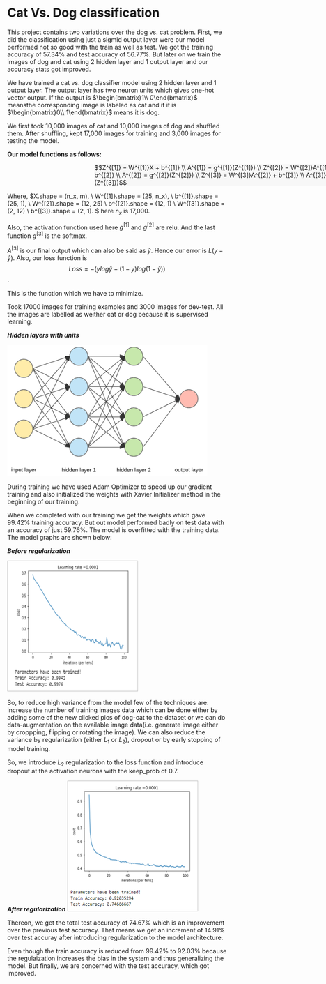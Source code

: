 # Cat Vs. Dog classification

This project contains two variations over the dog vs. cat problem. First, we did the classification using just a sigmid output layer were our model performed not so good with the train as well as test. We got the training accuracy of 57.34% and test accuracy of 56.77%. But later on we train the images of dog and cat using 2 hidden layer and 1 output layer and our accuracy stats got improved.

We have trained a cat vs. dog classifier model using 2 hidden layer and 1 output layer. The output layer has two neuron units which gives one-hot vector output. If the output is $\begin{bmatrix}1\\ 0\end{bmatrix}$ meansthe corresponding image is labeled as cat and if it is $\begin{bmatrix}0\\ 1\end{bmatrix}$ means it is dog.

We first took 10,000 images of cat and 10,000 images of dog and shuffled them. After shuffling, kept 17,000 images for training and 3,000 images for testing the model.

**Our model functions as follows:**
<div style="background:#F7F7F7;width:600px;margin-left:200px">
$$Z^{[1]} = W^{[1]}X + b^{[1]} \\ A^{[1]} = g^{[1]}(Z^{[1]}) \\ Z^{[2]} = W^{[2]}A^{[1]} + b^{[2]} \\ A^{[2]} = g^{[2]}(Z^{[2]}) \\ Z^{[3]} = W^{[3]}A^{[2]} + b^{[3]} \\ A^{[3]} = g^{[3]}(Z^{[3]})$$</div>

Where, $X.shape = (n_x, m), \\ W^{[1]}.shape = (25, n_x),  \\ b^{[1]}.shape = (25, 1),  \\ W^{[2]}.shape = (12, 25) \\ b^{[2]}.shape = (12, 1) \\ W^{[3]}.shape = (2, 12) \\ b^{[3]}.shape = (2, 1). $
here $n_x$ is 17,000.

Also, the activation function used here $g^{[1]}$ and $g^{[2]}$ are relu. And the last function $g^{[3]}$ is the softmax.

$A^{[3]}$ is our final output which can also be said as $\hat{y}$. Hence our error is $L(y - \hat{y})$. Also, our loss function is $$Loss = -(ylog\hat{y} -(1-y)log(1 - \hat{y}))$$.

This is the function which we have to minimize.

Took 17000 images for training examples and 3000 images for dev-test. All the images are labelled as weither cat or dog because it is supervised learning.


<b><i>Hidden layers with units </i></b>

<img src = "./images/fig3.png" style="height:300px;width:400;">

During training we have used Adam Optimizer to speed up our gradient training and also initialized the weights with Xavier Initializer method in the beginning of our training.

When we completed with our training we get the weights which gave 99.42% training accuracy. But out model performed badly on test data with an accuracy of just 59.76%. The model is overfitted with the training data. The model graphs are shown below:

***Before regularization***
<div class = "row"><img src = "./images/fig4.png" style="height:300px;width:300px">
    
So, to reduce high variance from the model few of the techniques are: increase the number of training images data which can be done either by adding some of the new clicked pics of dog-cat to the dataset or we can do data-augmentation on the available image data(i.e. generate image either by  croppping, flipping or rotating the image). We can also reduce the variance by regularization (either $L_1$ or $L_2$), dropout or by early stopping of model training.

So, we introduce $L_2$ regularization to the loss function and introduce dropout at the activation neurons with the keep_prob of 0.7. 
    
***After regularization***
<img src = "./images/fig5.png" style="height:300px;width:300px"></div>

Thereon, we get the total test accuracy of 74.67% which is an improvement over the previous test accuracy. That means we get an increment of 14.91% over test accuray after introducing regularization to the model architecture.

Even though the train accuracy is reduced from 99.42% to 92.03% because the regulaization increases the bias in the system and thus generalizing the model. But finally, we are concerned with the test accuracy, which got improved.

